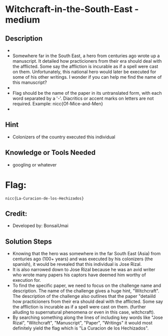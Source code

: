 # Witchcraft-in-the-South-East - medium 

## Description
* 
 * Somewhere far in the South East, a hero from centuries ago wrote up a manuscript. It detailed how practicioners from their era should deal with the afflicted. Some say the affliction is incurable as if a spell were cast on them. Unfortunately, this national hero would later be executed for some of his other writings. I wonder if you can help me find the name of this manuscript?
 *
 *   Flag should be the name of the paper in its untranslated form, with each word separated by a '-'. Diacritics or accent marks on letters are not required. Example: nicc{Of-Mice-and-Men} 
 * 

## Hint
* Colonizers of the country executed this individual

## Knowledge or Tools Needed
* googling or whatever

# Flag:
 `nicc{La-Curacion-de-los-Hechizados}`

## Credit:

* Developed by:	 BonsaiUmai

## Solution Steps
* Knowing that the hero was somewhere in the far South East (Asia) from centuries ago (100+ years) and was executed by his colonizers (the spanish), it would be revealed that this individual is Jose Rizal.
* It is also narrowed down to Jose Rizal because he was an avid writer who wrote many papers his captors have deemed him worthy of execution for.
* To find the specific paper, we need to focus on the challenge name and description. The name of the challenge gives a huge hint, "Witchcraft". The description of the challenge also outlines that the paper "detaiild how practicioners from their era should deal with the afflicted. Some say the affliction is incurable as if a spell were cast on them. (further alluding to supernatural phenomena or even in this case, witchcraft).
* By searching something along the lines of including key words like "Jose Rizal", "Witchcraft", "Manuscript", "Paper", "Writings" it would most definitely yield the flag which is "La Curacion de los Hechizados". 

